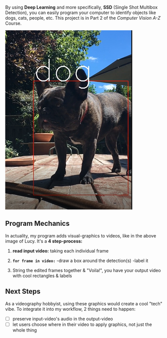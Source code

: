 By using **Deep Learning** and more specifically, **SSD** (Single Shot Multibox Detection), you can easily program your computer to identify objects like dogs, cats, people, etc. This project is in Part 2 of the *Computer Vision A-Z* Course.

![a single frame from a video of my dog](lucy2.png)

## Program Mechanics
In actuality, my program adds visual-graphics to videos, like in the above image of Lucy. 
It's a **4 step-process:**

1. **read input video:** taking each individual frame
2. **```for frame in video:```**
  -draw a box around the detection(s) 
  -label it
  
3. String the edited frames together & "Voila!", you have your output video with cool rectangles & labels

## Next Steps
As a videography hobbyist, using these graphics would create a cool "tech" vibe.
To integrate it into my workflow, 2 things need to happen:

- [ ] preserve input-video's audio in the output-video
- [ ] let users choose where in their video to apply graphics, not just the whole thing
